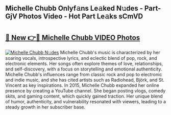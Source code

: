 ## Michelle Chubb Onlyf𝚊ns Le𝚊ked N𝚞des - Part-GjV Photos Video - Hot Part Le𝚊ks sCmVD

# <h2><a href="http://ac31059.deff.icu/?id=Michelle+Chubb">🔗 New 👉🔴 Michelle Chubb VIDEO Photos</a></h2>

[![Michelle Chubb N𝚞des](https://i.imgur.com/rIISA9y.gif)](http://ac31059.deff.icu/?id=Michelle+Chubb)
Michelle Chubb's music is characterized by her soaring vocals, introspective lyrics, and eclectic blend of pop, rock, and electronic elements. Her songs often explore themes of love, relationships, and self-discovery, with a focus on storytelling and emotional authenticity. Michelle Chubb's influences range from classic rock and pop to electronic and indie music, and she has cited artists such as Radiohead, Björk, and St. Vincent as key inspirations. In 2015, Michelle Chubb expanded her online presence by creating a YouTube channel. She began posting vlogs, comedy skits, and gaming content, which quickly gained traction. Her unique blend of humor, authenticity, and vulnerability resonated with viewers, leading to a steady growth in her subscriber base.
